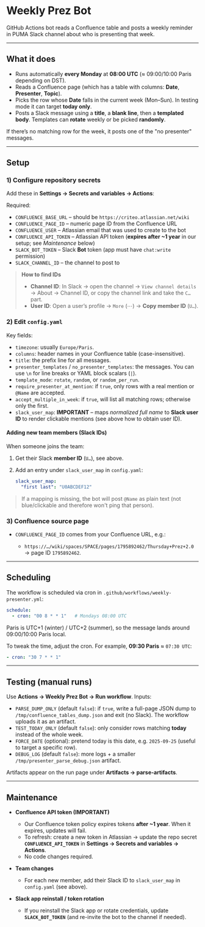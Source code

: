 # Weekly Prez Bot

GitHub Actions bot reads a Confluence table and posts a weekly reminder in PUMA Slack channel about who is presenting that week.

---

## What it does

* Runs automatically **every Monday** at **08:00 UTC** (≈ 09:00/10:00 Paris depending on DST).
* Reads a Confluence page (which has a table with columns: **Date**, **Presenter**, **Topic**).
* Picks the row whose **Date** falls in the current week (Mon–Sun). In testing mode it can target **today only**.
* Posts a Slack message using a **title**, a **blank line**, then a **templated body**. Templates can **rotate** weekly or be picked **randomly**.

If there’s no matching row for the week, it posts one of the "no presenter" messages.

---

## Setup

### 1) Configure repository **secrets**

Add these in **Settings → Secrets and variables → Actions**:

Required:

* `CONFLUENCE_BASE_URL` – should be `https://criteo.atlassian.net/wiki`
* `CONFLUENCE_PAGE_ID` – numeric page ID from the Confluence URL
* `CONFLUENCE_USER` – Atlassian email that was used to create to the bot
* `CONFLUENCE_API_TOKEN` – Atlassian API token (**expires after ~1 year** in our setup; see *Maintenance* below)
* `SLACK_BOT_TOKEN` – Slack **Bot** token (app must have `chat:write` permission)
* `SLACK_CHANNEL_ID` – the channel to post to 

> **How to find IDs**
>
> * **Channel ID**: In Slack → open the channel → `View channel details` → About → Channel ID, or copy the channel link and take the `C…` part.
> * **User ID**: Open a user’s profile → `More` (⋯) → **Copy member ID** (`U…`).

### 2) Edit `config.yaml`

Key fields:

* `timezone`: usually `Europe/Paris`.
* `columns`: header names in your Confluence table (case-insensitive).
* `title`: the prefix line for all messages.
* `presenter_templates` / `no_presenter_templates`: the messages. You can use `\n` for line breaks or YAML block scalars (`|`).
* `template_mode`: `rotate`, `random`, or `random_per_run`.
* `require_presenter_at_mention`: if `true`, only rows with a real mention or `@Name` are accepted.
* `accept_multiple_in_week`: if `true`, will list all matching rows; otherwise only the first.
* `slack_user_map`: **IMPORTANT** – maps *normalized full name* to **Slack user ID** to render clickable mentions (see above how to obtain user ID).

#### Adding new team members (Slack IDs)

When someone joins the team:

1. Get their Slack **member ID** (`U…`), see above.
2. Add an entry under `slack_user_map` in `config.yaml`:

   ```yaml
   slack_user_map:
     "first last": "U0ABCDEF12"
   ```

> If a mapping is missing, the bot will post `@Name` as plain text (not blue/clickable and therefore won't ping that person).

### 3) Confluence source page

* `CONFLUENCE_PAGE_ID` comes from your Confluence URL, e.g.:

  * `https://…/wiki/spaces/SPACE/pages/1795892462/Thursday+Prez+2.0` → page ID `1795892462`.

---

## Scheduling

The workflow is scheduled via cron in `.github/workflows/weekly-presenter.yml`:

```yaml
schedule:
  - cron: "00 8 * * 1"   # Mondays 08:00 UTC
```

Paris is UTC+1 (winter) / UTC+2 (summer), so the message lands around 09:00/10:00 Paris local.

To tweak the time, adjust the cron. For example, **09:30 Paris** ≈ `07:30 UTC`:

```yaml
- cron: "30 7 * * 1"
```

---

## Testing (manual runs)

Use **Actions → Weekly Prez Bot → Run workflow**. Inputs:

* `PARSE_DUMP_ONLY` (default `false`): if `true`, write a full-page JSON dump to `/tmp/confluence_tables_dump.json` and exit (no Slack). The workflow uploads it as an artifact.
* `TEST_TODAY_ONLY` (default `false`): only consider rows matching **today** instead of the whole week.
* `FORCE_DATE` (optional): pretend today is this date, e.g. `2025-09-25` (useful to target a specific row).
* `DEBUG_LOG` (default `false`): more logs + a smaller `/tmp/presenter_parse_debug.json` artifact.

Artifacts appear on the run page under **Artifacts → parse-artifacts**.

---

## Maintenance

* **Confluence API token (IMPORTANT)**

  * Our Confluence token policy expires tokens **after ~1 year**. When it expires, updates will fail.
  * To refresh: create a new token in Atlassian → update the repo secret **`CONFLUENCE_API_TOKEN`** in **Settings → Secrets and variables → Actions**.
  * No code changes required.

* **Team changes**

  * For each new member, add their Slack ID to `slack_user_map` in `config.yaml` (see above).

* **Slack app reinstall / token rotation**

  * If you reinstall the Slack app or rotate credentials, update **`SLACK_BOT_TOKEN`** (and re-invite the bot to the channel if needed).

